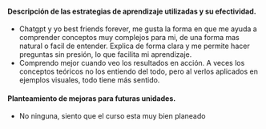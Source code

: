 #### Descripción de las estrategias de aprendizaje utilizadas y su efectividad.

- Chatgpt y yo best friends forever, me gusta la forma en que me ayuda a comprender conceptos muy complejos para mi, de una forma mas natural o facil de entender. Explica de forma clara y me permite hacer preguntas sin presión, lo que facilita mi aprendizaje.
- Comprendo mejor cuando veo los resultados en acción. A veces los conceptos teóricos no los entiendo del todo, pero al verlos aplicados en ejemplos visuales, todo tiene más sentido.

#### Planteamiento de mejoras para futuras unidades.
- No ninguna, siento que el curso esta muy bien planeado

